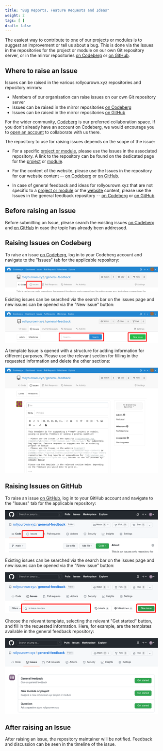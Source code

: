 ```yaml
---
title: "Bug Reports, Feature Requests and Ideas"
weight: 2
tags: [ ]
draft: false
---
```

<!--
SPDX-FileCopyrightText: 2022 Wilfred Nicoll <xyzroller@rollyourown.xyz>
SPDX-License-Identifier: CC-BY-SA-4.0
-->

The easiest way to contribute to one of our projects or modules is to suggest an improvement or tell us about a bug. This is done via the Issues in the repositories for the project or module on our own Git repository server, or in the mirror repositories [on Codeberg](https://codeberg.org/rollyourown-xyz) or [on GitHub](https://github.com/rollyourown-xyz/).

<!--more-->

## Where to raise an Issue

Issues can be raised in the various rollyourown.xyz repositories and repository mirrors:

- Members of our organisation can raise issues on our own Git repository server
- Issues can be raised in the mirror repositories [on Codeberg](https://codeberg.org/rollyourown-xyz)
- Issues can be raised in the mirror repositories [on GitHub](https://github.com/rollyourown-xyz/)

For the wider community, [Codeberg](https://codeberg.org/) is our preferred collaboration space. If you don't already have an account on Codeberg, we would encourage you to [open an account](https://codeberg.org/) to collaborate with us there.

The repository to use for raising issues depends on the scope of the issue:

- For a specific [project or module](https://rollyourown.xyz/rollyourown/), please use the Issues in the associated repository. A link to the repository can be found on the dedicated page for the [project](https://rollyourown.xyz/rollyourown/projects/) or [module](https://rollyourown.xyz/rollyourown/project_modules/).

- For the content of the website, please use the Issues in the repository for our website content -- [on Codeberg](https://codeberg.org/rollyourown-xyz/ryo-website-hugo-content/issues) or [on GitHub](https://github.com/rollyourown-xyz/ryo-website-hugo-content/issues).

- In case of general feedback and ideas for rollyourown.xyz that are not specific to a [project or module](https://rollyourown.xyz/rollyourown/) or the [website](https://rollyourown.xyz) content, please use the Issues in the general feedback repository -- [on Codeberg](https://codeberg.org/rollyourown-xyz/general-feedback/issues) or [on GitHub](https://github.com/rollyourown-xyz/general-feedback/issues).

## Before raising an Issue

Before submitting an Issue, please search the existing issues [on Codeberg](https://codeberg.org/rollyourown-xyz) and [on GitHub](https://github.com/rollyourown-xyz/) in case the topic has already been addressed.

## Raising Issues on Codeberg

To raise an issue [on Codeberg](https://codeberg.org/rollyourown-xyz), log in to your Codeberg account and navigate to the "Issues" tab for the applicable repository:

![Codeberg Issues Tab](Codeberg_Issues_Tab_800.png)

Existing issues can be searched via the search bar on the issues page and new issues can be opened via the "New issue" button:

![Codeberg Issues Search and New Issue Button](Codeberg_Issues_Search_and_New_Issue_Button_800.png)

A template Issue is opened with a structure for adding information for different purposes. Please use the relevant section for filling in the requested information and delete the other sections:

![Codeberg Issue Template](Codeberg_Issue_Template_800.png)

## Raising Issues on GitHub

To raise an issue [on GitHub](https://github.com/rollyourown-xyz/), log in to your GitHub account and navigate to the "Issues" tab for the applicable repository:

![Github Issues Tab](GitHub_Issues_Tab_800.png)

Existing issues can be searched via the search bar on the issues page and new issues can be opened via the "New issue" button:

![Github Issues Search and New Issue Button](GitHub_Issues_Search_and_New_Issue_Button_800.png)

Choose the relevant template, selecting the relevant "Get started" button, and fill in the requested information. Here, for example, are the templates available in the general feedback repository:

![Github Issue Templates](GitHub_Issue_Templates_800.png)

## After raising an Issue

After raising an issue, the repository maintainer will be notified. Feedback and discussion can be seen in the timeline of the issue.
